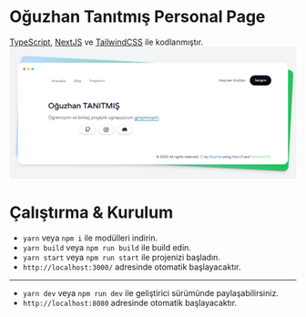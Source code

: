 # Oğuzhan Tanıtmış Personal Page

[TypeScript](https://www.typescriptlang.org/), [NextJS](https://nextjs.org/) ve [TailwindCSS](https://tailwindcss.com/) ile kodlanmıştır.
![preview](assets/goruntu.png)

# Çalıştırma & Kurulum

- `yarn` veya `npm i` ile modülleri indirin.
- `yarn build` veya `npm run build` ile build edin.
- `yarn start` veya `npm run start` ile projenizi başladın.
- `http://localhost:3000/` adresinde otomatik başlayacaktır.

<hr>

- `yarn dev` veya `npm run dev` ile geliştirici sürümünde paylaşabilirsiniz.
- `http://localhost:8080` adresinde otomatik başlayacaktır.
